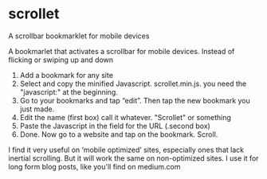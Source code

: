 scrollet
========

A scrollbar bookmarklet for mobile devices


A bookmarlet that activates a scrollbar for mobile devices. Instead of flicking or swiping up and down 

1. Add a bookmark for any site 
2. Select and copy the minified Javascript. scrollet.min.js. you need the "javascript:" at the beginning. 
3. Go to your bookmarks and tap “edit”. Then tap the new bookmark you just made. 
4. Edit the name (first box) call it whatever. "Scrollet" or something
5. Paste the Javascript in the field for the URL (.second box)
5. Done. Now go to a website and tap on the bookmark. Scroll.



I find it very useful on ‘mobile optimized’ sites, especially ones that lack inertial scrolling. But it will work the same on non-optimized sites.
I use it for long form blog posts, like you'll find on medium.com
